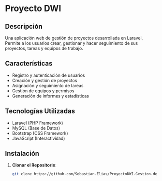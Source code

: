 # Proyecto DWI

## Descripción

Una aplicación web de gestión de proyectos desarrollada en Laravel. Permite a los usuarios crear, gestionar y hacer seguimiento de sus proyectos, tareas y equipos de trabajo.

## Características

- Registro y autenticación de usuarios
- Creación y gestión de proyectos
- Asignación y seguimiento de tareas
- Gestión de equipos y permisos
- Generación de informes y estadísticas

## Tecnologías Utilizadas

- Laravel (PHP Framework)
- MySQL (Base de Datos)
- Bootstrap (CSS Framework)
- JavaScript (Interactividad)

## Instalación

1. **Clonar el Repositorio**:
   ```bash
   git clone https://github.com/Sebastian-Elias/ProyectoDWI-Gestion-de-proyectos.git
